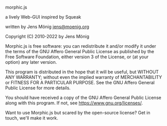 
morphic.js

a lively Web-GUI
inspired by Squeak

written by Jens Mönig
jens@moenig.org

Copyright (C) 2010-2022 by Jens Mönig

Morphic.js is free software: you can redistribute it and/or modify
it under the terms of the GNU Affero General Public License as
published by the Free Software Foundation, either version 3 of
the License, or (at your option) any later version.

This program is distributed in the hope that it will be useful,
but WITHOUT ANY WARRANTY; without even the implied warranty of
MERCHANTABILITY or FITNESS FOR A PARTICULAR PURPOSE.  See the
GNU Affero General Public License for more details.

You should have received a copy of the GNU Affero General Public License
along with this program.  If not, see <https://www.gnu.org/licenses/>.

Want to use Morphic.js but scared by the open-source license? Get in touch,
we'll make it work.
